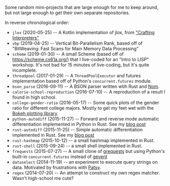 Some random mini-projects that are large enough for me to keep around,
but not large enough to get their own separate repositories.

In reverse chronological order:

- `jlox` (2020-05-25) -- A Kotlin implementation of jlox, from ["Crafting
  Interpreters"](https://craftinginterpreters.com/a-tree-walk-interpreter.html)
- `vbp` (2019-04-25) -- Vertical Bit-Parallelism Rank, based off of
  "BitWeaving: Fast Scans for Main Memory Data Processing"
- `scheme` (2019-01-30) -- A small Scheme (based off of
  https://scheme.cs61a.org/) that I live-coded for an "Intro to LISP"
  workshop. It's not bad for 15 minutes of live-coding, but it's quite
  incomplete.
- `threadpool` (2017-01-29) -- A `ThreadPoolExecutor` and futures
  implementation based off of Python's `concurrent.futures` module.
- `bson_parse` (2016-09-11) -- A BSON parser written wtih Rust and
  [Nom](https://github.com/geal/nom).
- `calorie-school-reproduction` (2016-07-10) -- A reproduction of a
  result I found in high school.
- `college-gender-ratio` (2016-05-17) -- Some quick plots of the gender
  ratio for different college majors. Mostly to get my feet wet with
  the [Bokeh plotting library](https://bokeh.pydata.org).
- `python-autodiff` (2015-11-27) -- Forward and reverse mode automatic
  differentiation implemented in Python in Rust. See my [blog
  post](http://www.columbia.edu/~ahd2125/post/2015/12/5/)
- `rust-autodiff` (2015-11-25) -- Simple automatic differentiation
  implemented in Rust. See my [blog
  post](http://www.columbia.edu/~ahd2125/post/2015/12/5/)
- `rust-hashmap` (2015-10-12) -- a small hashmap implemented in Rust.
- `rust-shell` (2015-09-24) -- a small shell implemented in Rust.
- `frequests` (2015-07-27) -- A small clone of
  [grequests](https://github.com/kennethreitz/grequests) but using Python's
  built-in `concurrent.futures` instead of [gevent](http://www.gevent.org/)
- `dataselect` (2014-11-19) -- an experiment to execute query strings on
  data. Motivated by frustrations with
  [Patsy](https://github.com/pydata/patsy).
- `regex` (2014-07-20) -- An attempt to construct my own regex matcher.
  Wasn't high-school me cute?
